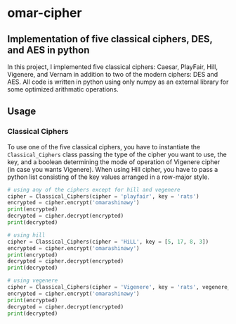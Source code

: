 # omar-cipher
## Implementation of five classical ciphers, DES, and AES in python
In this project, I implemented five classical ciphers: Caesar, PlayFair, Hill, Vigenere, and Vernam in addition to two of the modern ciphers: DES and AES. All code is written in python using only numpy as an external library for some optimized arithmatic operations.
## Usage
### Classical Ciphers
To use one of the five classical ciphers, you have to instantiate the `Classical_Ciphers` class passing the type of the cipher you want to use, the key, and a boolean determining the mode of operation of Vigenere cipher (in case you wants Vigenere). When using Hill cipher, you have to pass a python list consisting of the key values arranged in a row-major style. 
```python
# using any of the ciphers except for hill and vegenere
cipher = Classical_Ciphers(cipher = 'playfair', key = 'rats')
encrypted = cipher.encrypt('omarashinawy')
print(encrypted)
decrypted = cipher.decrypt(encrypted)
print(decrypted)
```
```python
# using hill
cipher = Classical_Ciphers(cipher = 'HiLL', key = [5, 17, 8, 3])
encrypted = cipher.encrypt('omarashinawy')
print(encrypted)
decrypted = cipher.decrypt(encrypted)
print(decrypted)
```
```python
# using vegenere
cipher = Classical_Ciphers(cipher = 'Vigenere', key = 'rats', vegenere_auto_mode = True)
encrypted = cipher.encrypt('omarashinawy')
print(encrypted)
decrypted = cipher.decrypt(encrypted)
print(decrypted)
```
